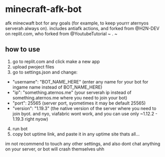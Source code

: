 # minecraft-afk-bot
afk minecwaft bot for any goals (for example, to keep yourrr aternyos serverah always on). includes antiafk actions, and forked from @H2N-DEV on replit.com, who forked from @YoutubeTutorial ~ . ~

## how to use
1. go to replit.com and click make a new app
2. upload pwoject files
3. go to settings.json and change:
- "username": "BOT_NAME_HERE" (enter any name for your bot for ingame name instead of BOT_NAME_HERE)
- "ip": "something.aternos.me" (your serverah ip instead of something.aternos.me where you need to join your bot)
- "port": 25565 (server port, syometimes it may be default 25565)
- "version": "1.19.3" (the native version of the server where you need to join byot. and nyo, viafabric wont work, and you can use only ~1.12.2 - 1.19.3 right nyow)
4. run bot
5. copy bot uptime link, and paste it in any uptime site
thats all...

im not recommend to touch any other settings, and also dont chat anything on your server, or bot will crash themselves uhh
